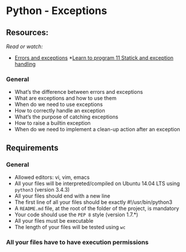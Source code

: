 # Python - Exceptions

## Resources:
_Read or watch:_
* [Errors and exceptions](https://docs.python.org/3.4/tutorial/errors.html)
*[Learn to program 11 Statick and exception handling](https://www.youtube.com/watch?v=7vbgD-3s-w4)

### General

* What’s the difference between errors and exceptions
* What are exceptions and how to use them
* When do we need to use exceptions
* How to correctly handle an exception
* What’s the purpose of catching exceptions
* How to raise a builtin exception
* When do we need to implement a clean-up action after an exception

## Requirements
### General

* Allowed editors: vi, vim, emacs
* All your files will be interpreted/compiled on Ubuntu 14.04 LTS using ```python3``` (version 3.4.3)
* All your files should end with a new line
* The first line of all your files should be exactly #!/usr/bin/python3
* A ```README.md``` file, at the root of the folder of the project, is mandatory
* Your code should use the ```PEP 8``` style (version 1.7.*)
* All your files must be executable
* The length of your files will be tested using ```wc```

### All your files have to have execution permissions
